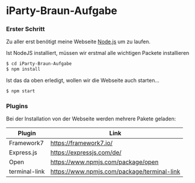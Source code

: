 # iParty-Braun-Aufgabe

### Erster Schritt

Zu aller erst benötigt meine Webseite [Node.js](https://nodejs.org/) um zu laufen. 

Ist NodeJS installiert, müssen wir erstmal alle wichtigen Packete installieren

```sh
$ cd iParty-Braun-Aufgabe
$ npm install
```

Ist das da oben erledigt, wollen wir die Webseite auch starten...

```sh
$ npm start
```

### Plugins

Bei der Installation von der Webseite werden mehrere Pakete geladen:

| Plugin | Link |
| ------ | ------ |
| Framework7 | https://framework7.io/ |
| Express.js | https://expressjs.com/de/ |
| Open | https://www.npmjs.com/package/open |
| terminal-link | https://www.npmjs.com/package/terminal-link |
